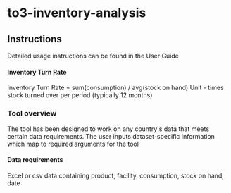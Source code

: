 # to3-inventory-analysis

## Instructions
Detailed usage instructions can be found in the User Guide

#### Inventory Turn Rate
Inventory Turn Rate = sum(consumption) / avg(stock on hand)
Unit - times stock turned over per period (typically 12 months)

### Tool overview

The tool has been designed to work on any country's data that meets certain data requirements. The user inputs dataset-specific information which map to required arguments for the tool

#### Data requirements
Excel or csv data containing product, facility, consumption, stock on hand, date 